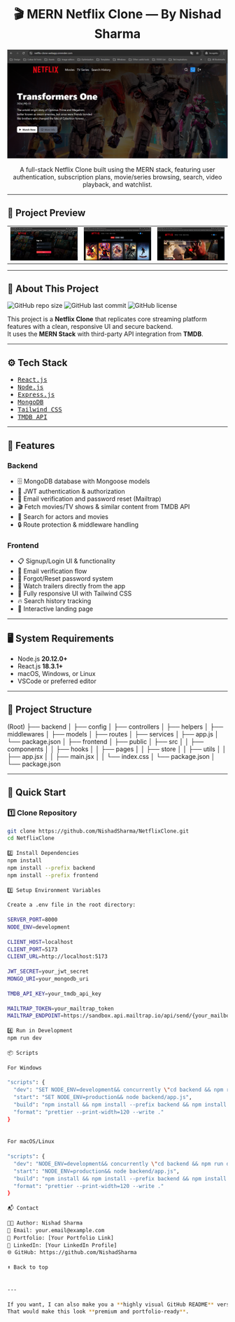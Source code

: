 <a name="top"></a>
<h1 align="center">🎬 MERN Netflix Clone — By Nishad Sharma</h1>

![Demo App](./preview/home-screen.png 'Preview')

<p align="center">
  A full-stack Netflix Clone built using the MERN stack, featuring user authentication, subscription plans, movie/series browsing, search, video playback, and watchlist.
</p>

---

## 📸 Project Preview

<table>
  <tr>
    <td>
      <a href='./preview/login-screen.png'><img src="./preview/login-screen.png" style="width: 300px"/></a>
    </td>
    <td>
      <a href='./preview/search-page.png'><img src="./preview/search-page.png" style="width: 300px"/></a>
    </td>
    <td>
      <a href='./preview/watch-trailers.png'><img src="./preview/watch-trailers.png" style="width: 300px"/></a>
    </td>
  </tr>
</table>

---

## 📖 About This Project
![GitHub repo size](https://img.shields.io/github/repo-size/NishadSharma/NetflixClone)
![GitHub last commit](https://img.shields.io/github/last-commit/NishadSharma/NetflixClone)
![GitHub license](https://img.shields.io/github/license/NishadSharma/NetflixClone)

This project is a **Netflix Clone** that replicates core streaming platform features with a clean, responsive UI and secure backend.  
It uses the **MERN Stack** with third-party API integration from **TMDB**.

---

## ⚙️ Tech Stack

- <kbd>[React.js](https://react.dev/)</kbd>
- <kbd>[Node.js](https://nodejs.org/en)</kbd>
- <kbd>[Express.js](https://expressjs.com)</kbd>
- <kbd>[MongoDB](https://www.mongodb.com)</kbd>
- <kbd>[Tailwind CSS](https://tailwindcss.com/)</kbd>
- <kbd>[TMDB API](https://developer.themoviedb.org/)</kbd>

---

## 🔧 Features

### Backend  
- 🗄️ MongoDB database with Mongoose models  
- 🔐 JWT authentication & authorization  
- 📧 Email verification and password reset (Mailtrap)  
- 🎬 Fetch movies/TV shows & similar content from TMDB API  
- 🔎 Search for actors and movies  
- 🔒 Route protection & middleware handling  

### Frontend  
- 📋 Signup/Login UI & functionality  
- 📧 Email verification flow  
- 🔄 Forgot/Reset password system  
- 🎥 Watch trailers directly from the app  
- 📱 Fully responsive UI with Tailwind CSS  
- 🔥 Search history tracking  
- 💙 Interactive landing page  

---

## 🖥️ System Requirements

- Node.js **20.12.0+**
- React.js **18.3.1+**
- macOS, Windows, or Linux
- VSCode or preferred editor

---

## 📂 Project Structure

(Root)
├── backend
│ ├── config
│ ├── controllers
│ ├── helpers
│ ├── middlewares
│ ├── models
│ ├── routes
│ ├── services
│ ├── app.js
│ └── package.json
│
├── frontend
│ ├── public
│ ├── src
│ │ ├── components
│ │ ├── hooks
│ │ ├── pages
│ │ ├── store
│ │ ├── utils
│ │ ├── app.jsx
│ │ ├── main.jsx
│ │ └── index.css
│ └── package.json
│
└── package.json


---

## 🚀 Quick Start

### 1️⃣ Clone Repository
```bash
git clone https://github.com/NishadSharma/NetflixClone.git
cd NetflixClone

2️⃣ Install Dependencies
npm install
npm install --prefix backend
npm install --prefix frontend

3️⃣ Setup Environment Variables

Create a .env file in the root directory:

SERVER_PORT=8000
NODE_ENV=development

CLIENT_HOST=localhost
CLIENT_PORT=5173
CLIENT_URL=http://localhost:5173

JWT_SECRET=your_jwt_secret
MONGO_URI=your_mongodb_uri

TMDB_API_KEY=your_tmdb_api_key

MAILTRAP_TOKEN=your_mailtrap_token
MAILTRAP_ENDPOINT=https://sandbox.api.mailtrap.io/api/send/{your_mailbox_id}

4️⃣ Run in Development
npm run dev

📦 Scripts

For Windows

"scripts": {
  "dev": "SET NODE_ENV=development&& concurrently \"cd backend && npm run dev\" \"cd frontend && npm run dev\" ",
  "start": "SET NODE_ENV=production&& node backend/app.js",
  "build": "npm install && npm install --prefix backend && npm install --prefix frontend && npm run build --prefix frontend",
  "format": "prettier --print-width=120 --write ."
}


For macOS/Linux

"scripts": {
  "dev": "NODE_ENV=development&& concurrently \"cd backend && npm run dev\" \"cd frontend && npm run dev\" ",
  "start": "NODE_ENV=production&& node backend/app.js",
  "build": "npm install && npm install --prefix backend && npm install --prefix frontend && npm run build --prefix frontend",
  "format": "prettier --print-width=120 --write ."
}

📬 Contact

👨‍💻 Author: Nishad Sharma
📧 Email: your.email@example.com
🔗 Portfolio: [Your Portfolio Link]
💼 LinkedIn: [Your LinkedIn Profile]
🌐 GitHub: https://github.com/NishadSharma

⬆ Back to top


---

If you want, I can also make you a **highly visual GitHub README** version of this with **animated GIF previews, custom badges, and a dark Netflix-style header banner** so it instantly stands out to recruiters browsing your repo.  
That would make this look **premium and portfolio-ready**.

